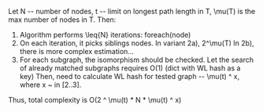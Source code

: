 Let N -- number of nodes, t -- limit on longest path length in T, \mu(T) is the max number of nodes in T.
Then:

1) Algorithm performs \leq{N} iterations: foreach(node)
2) On each iteration, it picks siblings nodes.
In variant 2a), 2^\mu(T)
In 2b), there is more complex estimation...
3) For each subgraph, the isomorphism should be checked. Let the search of already matched subgraphs requires O(1) (dict with WL hash as a key)
Then, need to calculate WL hash for tested graph -- \mu(t) ^ x, where x ~ in [2..3].

Thus, total complexity is O(2 ^ \mu(t) * N * \mu(t) ^ x)
